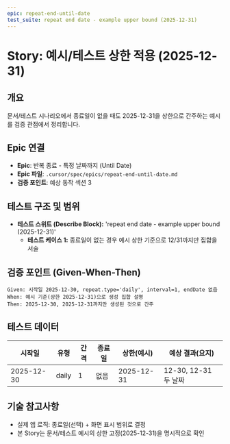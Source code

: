 ```yaml
---
epic: repeat-end-until-date
test_suite: repeat end date - example upper bound (2025-12-31)
---
```


# Story: 예시/테스트 상한 적용 (2025-12-31)

## 개요
문서/테스트 시나리오에서 종료일이 없을 때도 2025-12-31을 상한으로 간주하는 예시를 검증 관점에서 정리합니다.

## Epic 연결
- **Epic**: 반복 종료 - 특정 날짜까지 (Until Date)
- **Epic 파일**: `.cursor/spec/epics/repeat-end-until-date.md`
- **검증 포인트**: 예상 동작 섹션 3

## 테스트 구조 및 범위
- **테스트 스위트 (Describe Block):** 'repeat end date - example upper bound (2025-12-31)'
  - **테스트 케이스 1:** 종료일이 없는 경우 예시 상한 기준으로 12/31까지만 집합을 서술

## 검증 포인트 (Given-When-Then)
```
Given: 시작일 2025-12-30, repeat.type='daily', interval=1, endDate 없음
When: 예시 기준(상한 2025-12-31)으로 생성 집합 설명
Then: 2025-12-30, 2025-12-31까지만 생성된 것으로 간주
```

## 테스트 데이터
| 시작일     | 유형  | 간격 | 종료일 | 상한(예시)   | 예상 결과(요지)       |
| ---------- | ----- | ---- | ------ | ------------ | --------------------- |
| 2025-12-30 | daily | 1    | 없음   | 2025-12-31   | 12-30, 12-31 두 날짜 |

## 기술 참고사항
- 실제 앱 로직: 종료일(선택) + 화면 표시 범위로 결정
- 본 Story는 문서/테스트 예시의 상한 고정(2025-12-31)을 명시적으로 확인

